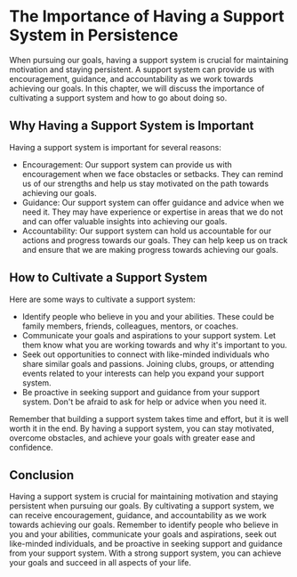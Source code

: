 The Importance of Having a Support System in Persistence
=================================================================================================

When pursuing our goals, having a support system is crucial for maintaining motivation and staying persistent. A support system can provide us with encouragement, guidance, and accountability as we work towards achieving our goals. In this chapter, we will discuss the importance of cultivating a support system and how to go about doing so.

Why Having a Support System is Important
----------------------------------------

Having a support system is important for several reasons:

* Encouragement: Our support system can provide us with encouragement when we face obstacles or setbacks. They can remind us of our strengths and help us stay motivated on the path towards achieving our goals.
* Guidance: Our support system can offer guidance and advice when we need it. They may have experience or expertise in areas that we do not and can offer valuable insights into achieving our goals.
* Accountability: Our support system can hold us accountable for our actions and progress towards our goals. They can help keep us on track and ensure that we are making progress towards achieving our goals.

How to Cultivate a Support System
---------------------------------

Here are some ways to cultivate a support system:

* Identify people who believe in you and your abilities. These could be family members, friends, colleagues, mentors, or coaches.
* Communicate your goals and aspirations to your support system. Let them know what you are working towards and why it's important to you.
* Seek out opportunities to connect with like-minded individuals who share similar goals and passions. Joining clubs, groups, or attending events related to your interests can help you expand your support system.
* Be proactive in seeking support and guidance from your support system. Don't be afraid to ask for help or advice when you need it.

Remember that building a support system takes time and effort, but it is well worth it in the end. By having a support system, you can stay motivated, overcome obstacles, and achieve your goals with greater ease and confidence.

Conclusion
----------

Having a support system is crucial for maintaining motivation and staying persistent when pursuing our goals. By cultivating a support system, we can receive encouragement, guidance, and accountability as we work towards achieving our goals. Remember to identify people who believe in you and your abilities, communicate your goals and aspirations, seek out like-minded individuals, and be proactive in seeking support and guidance from your support system. With a strong support system, you can achieve your goals and succeed in all aspects of your life.
